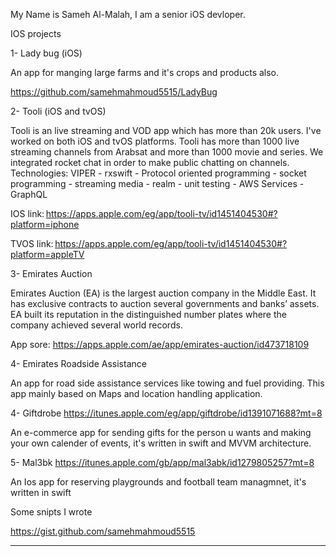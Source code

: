 
My Name is Sameh Al-Malah, I am a senior iOS devloper.

IOS projects 

1- Lady bug (iOS)

An app for manging large farms and it's crops and products also.

https://github.com/samehmahmoud5515/LadyBug

2- Tooli (iOS and tvOS)

Tooli is an live streaming and VOD app which has more than 20k users. I've worked on both iOS and tvOS platforms. Tooli has more than 1000 live streaming channels from Arabsat and more than 1000 movie and series. We integrated rocket chat in order to make public chatting on channels. 
Technologies: VIPER - rxswift - Protocol oriented programming - socket programming - streaming media - realm - unit testing - AWS Services - GraphQL 

IOS link: https://apps.apple.com/eg/app/tooli-tv/id1451404530#?platform=iphone 

TVOS link: https://apps.apple.com/eg/app/tooli-tv/id1451404530#?platform=appleTV 


3- Emirates Auction

Emirates Auction (EA) is the largest auction company in the Middle East. It has exclusive contracts to auction several governments and banks’ assets. EA built its reputation in the distinguished number plates where the company achieved several world records.

App sore: https://apps.apple.com/ae/app/emirates-auction/id473718109

4- Emirates Roadside Assistance

An app for road side assistance services like towing and fuel providing. This app mainly based on Maps and location handling application.


4- Giftdrobe https://itunes.apple.com/eg/app/giftdrobe/id1391071688?mt=8

 An e-commerce app for sending gifts for the person u wants and making your own calender of events, it's written in swift and MVVM architecture.



5- Mal3bk https://itunes.apple.com/gb/app/mal3abk/id1279805257?mt=8

 An Ios app for reserving playgrounds and football team managmnet, it's written in swift 
 
 
 Some snipts I wrote 
 
 https://gist.github.com/samehmahmoud5515
 
-----------------------------------------------------------------------------------------------------------------------------------
